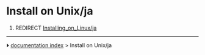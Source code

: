 # Install on Unix/ja
1.  REDIRECT [Installing_on_Linux/ja](Installing_on_Linux/ja.md)



---
⏵ [documentation index](../README.md) > Install on Unix/ja
